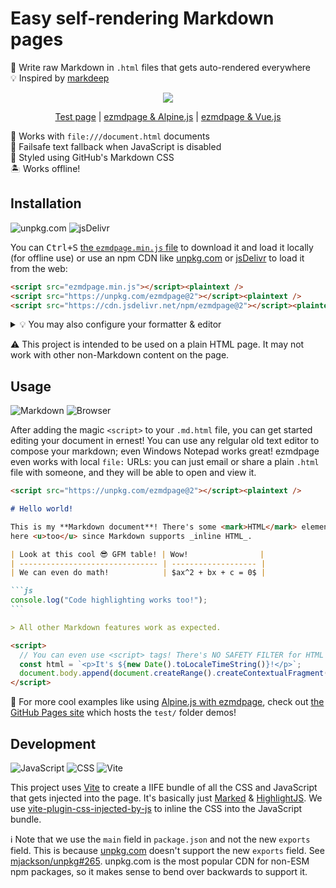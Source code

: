 # Easy self-rendering Markdown pages

📝 Write raw Markdown in `.html` files that gets auto-rendered everywhere \
💡 Inspired by [markdeep]

<div align="center">

![](https://github.com/togajam/ezmdpage/assets/61068799/6272eb94-1b39-4e5b-9bea-9257b2e2c4b9)

<!-- prettier-ignore -->
[Test page](https://togajam.github.io/ezmdpage/)
| [ezmdpage & Alpine.js](https://togajam.github.io/ezmdpage/alpinejs.html)
| [ezmdpage & Vue.js](https://togajam.github.io/ezmdpage/vuejs.html)

</div>

📂 Works with `file:///document.html` documents \
📜 Failsafe text fallback when JavaScript is disabled \
🎨 Styled using GitHub's Markdown CSS \
🏝️ Works offline!

## Installation

![unpkg.com](https://img.shields.io/static/v1?style=for-the-badge&message=unpkg.com&color=EFEFEF&logo=Udemy&logoColor=8B4513&label=)
![jsDelivr](https://img.shields.io/static/v1?style=for-the-badge&message=jsDelivr&color=E84D3D&logo=jsDelivr&logoColor=FFFFFF&label=)

You can <kbd><kbd>Ctrl</kbd>+<kbd>S</kbd></kbd> [the `ezmdpage.min.js` file] to
download it and load it locally (for offline use) or use an npm CDN like
[unpkg.com] or [jsDelivr] to load it from the web:

<!-- prettier-ignore -->
```html
<script src="ezmdpage.min.js"></script><plaintext />
<script src="https://unpkg.com/ezmdpage@2"></script><plaintext />
<script src="https://cdn.jsdelivr.net/npm/ezmdpage@2"></script><plaintext />
```

<details><summary>💡 You may also configure your formatter & editor</summary>

To get the best editing experience, you can configure Prettier or your other
favorite formatter to use its Markdown parser/beautifier on `.html` files.

```jsonc
// package.json
{
  "prettier": {
    "overrides": [
      {
        "files": ["*.html"],
        "options": {
          "parser": "markdown"
        }
      }
    ]
  }
}
```

💡 You can also use a custom suffix like `.md.html` or something if you have
other non-ezmdpage HTML content in your workspace too.

⚛️ To get proper syntax highlighting in VS Code, you'll need to configure it to
use its Markdown mode for `.html` files. You can do this by adding this to your
`.vscode/settings.json` file:

```jsonc
{
  "files.associations": {
    "*.html": "markdown"
  }
}
```

</details>

⚠️ This project is intended to be used on a plain HTML page. It may not work
with other non-Markdown content on the page.

## Usage

![Markdown](https://img.shields.io/static/v1?style=for-the-badge&message=Markdown&color=000000&logo=Markdown&logoColor=FFFFFF&label=)
![Browser](https://img.shields.io/static/v1?style=for-the-badge&message=Browser&color=4285F4&logo=Google+Chrome&logoColor=FFFFFF&label=)

After adding the magic `<script>` to your `.md.html` file, you can get started
editing your document in ernest! You can use any relgular old text editor to
compose your markdown; even Windows Notepad works great! ezmdpage even works
with local `file:` URLs: you can just email or share a plain `.html` file with
someone, and they will be able to open and view it.

````md
<script src="https://unpkg.com/ezmdpage@2"></script><plaintext />

# Hello world!

This is my **Markdown document**! There's some <mark>HTML</mark> elements in
here <u>too</u> since Markdown supports _inline HTML_.

| Look at this cool 😎 GFM table! | Wow!                |
| ------------------------------- | ------------------- |
| We can even do math!            | $ax^2 + bx + c = 0$ |

```js
console.log("Code highlighting works too!");
```

> All other Markdown features work as expected.

<script>
  // You can even use <script> tags! There's NO SAFETY FILTER for HTML elements.
  const html = `<p>It's ${new Date().toLocaleTimeString()}!</p>`;
  document.body.append(document.createRange().createContextualFragment(html));
</script>
````

🤩 For more cool examples like using [Alpine.js with ezmdpage], check out [the
GitHub Pages site] which hosts the `test/` folder demos!

## Development

![JavaScript](https://img.shields.io/static/v1?style=for-the-badge&message=JavaScript&color=222222&logo=JavaScript&logoColor=F7DF1E&label=)
![CSS](https://img.shields.io/static/v1?style=for-the-badge&message=CSS&color=1572B6&logo=CSS3&logoColor=FFFFFF&label=)
![Vite](https://img.shields.io/static/v1?style=for-the-badge&message=Vite&color=646CFF&logo=Vite&logoColor=FFFFFF&label=)

This project uses [Vite] to create a IIFE bundle of all the CSS and JavaScript
that gets injected into the page. It's basically just [Marked] & [HighlightJS].
We use [vite-plugin-css-injected-by-js] to inline the CSS into the JavaScript
bundle.

ℹ Note that we use the `main` field in `package.json` and not the new `exports`
field. This is because [unpkg.com] doesn't support the new `exports` field. See
[mjackson/unpkg#265]. unpkg.com is the most popular CDN for non-ESM npm
packages, so it makes sense to bend over backwards to support it.

<!-- prettier-ignore-start -->
[markdeep]: https://casual-effects.com/markdeep/
[marked]: https://marked.js.org/
[highlightjs]: https://highlightjs.org/
[mjackson/unpkg#265]: https://github.com/mjackson/unpkg/issues/265
[vite]: https://vitejs.dev/
[unpkg.com]: https://unpkg.com/
[jsdelivr]: https://www.jsdelivr.com/
[vite-plugin-css-injected-by-js]: https://github.com/marco-prontera/vite-plugin-css-injected-by-js#readme
[alpine.js with ezmdpage]: https://togajam.github.io/ezmdpage/alpinejs.html
[the github pages site]: https://togajam.github.io/ezmdpage/
[the `ezmdpage.min.js` file]: https://togajam.github.io/ezmdpage/ezmdpage.min.js
<!-- prettier-ignore-end -->
